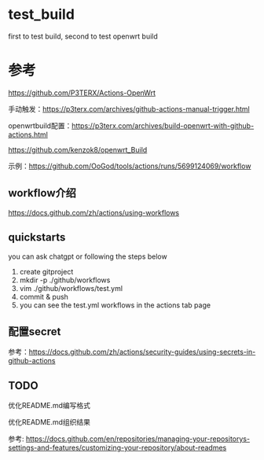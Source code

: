 # test_build
first to test build, second to test openwrt build

# 参考
https://github.com/P3TERX/Actions-OpenWrt

手动触发：https://p3terx.com/archives/github-actions-manual-trigger.html

openwrtbuild配置：https://p3terx.com/archives/build-openwrt-with-github-actions.html

https://github.com/kenzok8/openwrt_Build

示例：https://github.com/OoGod/tools/actions/runs/5699124069/workflow

## workflow介绍

https://docs.github.com/zh/actions/using-workflows

## quickstarts
you can ask chatgpt
or following the steps below
1. create gitproject
2. mkdir -p ./github/workflows
3. vim ./github/workflows/test.yml 
4. commit & push
5. you can see the test.yml workflows in the actions tab page


## 配置secret
参考：https://docs.github.com/zh/actions/security-guides/using-secrets-in-github-actions


## TODO
优化README.md编写格式

优化README.md组织结果

参考: https://docs.github.com/en/repositories/managing-your-repositorys-settings-and-features/customizing-your-repository/about-readmes